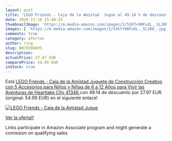 ```yaml
---
layout: post
title: 'LEGO Friends - Caja de la Amistad  Jugue al 49.14 % de descuento'
date: 2020-11-16 15:48:25
thumbnailImage: 'https://m.media-amazon.com/images/I/51Kf+90FuXL._SL200_.jpg'
images: [ 'https://m.media-amazon.com/images/I/51Kf+90FuXL._SL200_.jpg' ]
comments: true
category: ofertas
author: ring
slug: B07658Q4VS
description:
actualPrice: 27.97 EUR
comparePrice: 54.99 EUR
inStock: true
---
```


Está [LEGO Friends - Caja de la Amistad  Juguete de Construcción Creativo con 5 Accesorios para Niños y Niñas de 6 a 12 Años para Vivir las Aventuras de Heartlake City  41346 ](https://www.amazon.es/dp/B07658Q4VS/?tag=tolees-21) con 49.14 de descuento por 27.97 EUR (original: 54.99 EUR) en el siguiente enlace!

[![LEGO Friends - Caja de la Amistad  Jugue](https://m.media-amazon.com/images/I/51Kf+90FuXL._SL200_.jpg)](https://www.amazon.es/dp/B07658Q4VS/?tag=tolees-21)

[Ver la oferta!!](https://www.amazon.es/dp/B07658Q4VS/?tag=tolees-21)

Links participate in Amazon Associate program and might generate a comission on qualifying sales


